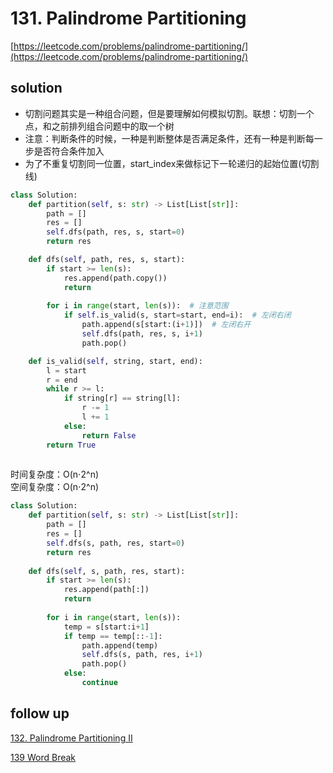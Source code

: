 # 131. Palindrome Partitioning
[https://leetcode.com/problems/palindrome-partitioning/](https://leetcode.com/problems/palindrome-partitioning/)


## solution

- 切割问题其实是一种组合问题，但是要理解如何模拟切割。联想：切割一个点，和之前排列组合问题中的取一个树
- 注意：判断条件的时候，一种是判断整体是否满足条件，还有一种是判断每一步是否符合条件加入
- 为了不重复切割同一位置，start_index来做标记下一轮递归的起始位置(切割线)

```python
class Solution:
    def partition(self, s: str) -> List[List[str]]:
        path = []
        res = []
        self.dfs(path, res, s, start=0)
        return res

    def dfs(self, path, res, s, start):
        if start >= len(s):
            res.append(path.copy())
            return
        
        for i in range(start, len(s)):  # 注意范围
            if self.is_valid(s, start=start, end=i):  # 左闭右闭
                path.append(s[start:(i+1)])  # 左闭右开
                self.dfs(path, res, s, i+1)
                path.pop()

    def is_valid(self, string, start, end):
        l = start
        r = end
        while r >= l:
            if string[r] == string[l]:
                r -= 1
                l += 1
            else:
                return False
        return True
        
```
时间复杂度：O(n⋅2^n) <br>
空间复杂度：O(n⋅2^n)


```python
class Solution:
    def partition(self, s: str) -> List[List[str]]:
        path = []
        res = []
        self.dfs(s, path, res, start=0)
        return res
    
    def dfs(self, s, path, res, start):
        if start >= len(s):
            res.append(path[:])
            return
        
        for i in range(start, len(s)):
            temp = s[start:i+1]
            if temp == temp[::-1]:
                path.append(temp)
                self.dfs(s, path, res, i+1)
                path.pop()
            else:
                continue
```


## follow up

[132. Palindrome Partitioning II](../09_dynamic_program/132.%20Palindrome%20Partitioning%20II.md)

[139 Word Break](./139.%20Word%20Break.md)
